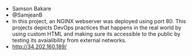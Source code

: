 * Samson Bakare
* @SamjeanB
* In this project, an NGINX webserver was deployed using port 80. This projects depicts DevOps practices that happens in the real world by using custom HTML and making sure its accessible to the public by testing its avaialibility from external networks.
* http://34.202.160.189/

